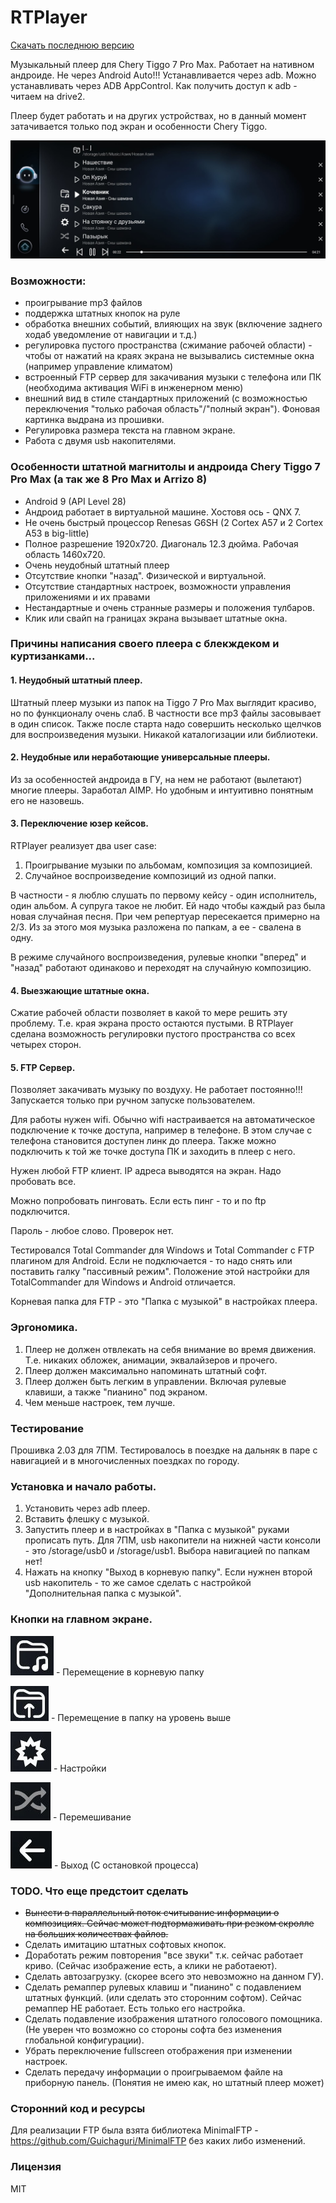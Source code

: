 # RTPlayer

[Скачать последнюю версию](https://github.com/rbwsok/RTPlayer/releases)

Музыкальный плеер для Chery Tiggo 7 Pro Max. Работает на нативном андроиде. Не через Android Auto!!! Устанавливается через adb. Можно устанавливать через ADB AppControl. Как получить доступ к adb - читаем на drive2.

Плеер будет работать и на других устройствах, но в данный момент затачивается только под экран и особенности Chery Tiggo. 

![Главное окно](https://github.com/rbwsok/RTPlayer/blob/main/doc/main.jpg)

### Возможности:
- проигрывание mp3 файлов
- поддержка штатных кнопок на руле
- обработка внешних событий, влияющих на звук (включение заднего ходаб уведомление от навигации и т.д.)
- регулировка пустого пространства (сжимание рабочей области) - чтобы от нажатий на краях экрана не вызывались системные окна (например управление климатом)
- встроенный FTP сервер для закачивания музыки с телефона или ПК (необходима активация WiFi в инженерном меню)
- внешний вид в стиле стандартных приложений (с возможностью переключения "только рабочая область"/"полный экран"). Фоновая картинка выдрана из прошивки.
- Регулировка размера текста на главном экране.
- Работа с двумя usb накопителями.

### Особенности штатной магнитолы и андроида Chery Tiggo 7 Pro Max (а так же 8 Pro Max и Arrizo 8)
- Android 9 (API Level 28)
- Андроид работает в виртуальной машине. Хостовя ось - QNX 7.
- Не очень быстрый процессор Renesas G6SH (2 Cortex A57 и 2 Cortex A53 в big-little)
- Полное разрешение 1920x720. Диагональ 12.3 дюйма. Рабочая область 1460x720.
- Очень неудобный штатный плеер
- Отсутствие кнопки "назад". Физической и виртуальной.
- Отсутствие стандартных настроек, возможности управления приложениями и их правами
- Нестандартные и очень странные размеры и положения тулбаров.
- Клик или свайп на границах экрана вызывает штатные окна.
  
### Причины написания своего плеера с блекждеком и куртизанками...

#### 1. Неудобный штатный плеер.

Штатный плеер музыки из папок на Tiggo 7 Pro Max выглядит красиво, но по функционалу очень слаб. В частности все mp3 файлы засовывает в один список. Также после старта надо совершить несколько щелчков для воспроизведения музыки. Никакой каталогизации или библиотеки.

#### 2. Неудобные или неработающие универсальные плееры.

Из за особенностей андроида в ГУ, на нем не работают (вылетают) многие плееры. Заработал AIMP. Но удобным и интуитивно понятным его не назовешь.

#### 3. Переключение юзер кейсов.

RTPlayer реализует два user case:
1. Проигрывание музыки по альбомам, композиция за композицией.
2. Случайное воспроизведение композиций из одной папки.

В частности - я люблю слушать по первому кейсу - один исполнитель, один альбом. А супруга такое не любит. Ей надо чтобы каждый раз была новая случайная песня. При чем репертуар пересекается примерно на 2/3. Из за этого моя музыка разложена по папкам, а ее - свалена в одну.

В режиме случайного воспроизведения, рулевые кнопки "вперед" и "назад" работают одинаково и переходят на случайную композицию.

#### 4. Выезжающие штатные окна.

Сжатие рабочей области позволяет в какой то мере решить эту проблему. Т.е. края экрана просто остаются пустыми. В RTPlayer сделана возможность регулировки пустого пространства со всех четырех сторон.

#### 5. FTP Сервер.

Позволяет закачивать музыку по воздуху. Не работает постоянно!!! Запускается только при ручном запуске пользователем.

Для работы нужен wifi. Обычно wifi настраивается на автоматическое подключение к точке доступа, например в телефоне. В этом случае с телефона становится доступен линк до плеера. Также можно подключить к той же точке доступа ПК и заходить в плеер с него.

Нужен любой FTP клиент. IP адреса выводятся на экран. Надо пробовать все. 

Можно попробовать пинговать. Если есть пинг - то и по ftp подключится.

Пароль - любое слово. Проверок нет.

Тестировался Total Commander для Windows и Total Commander c FTP плагином для Android. Если не подключается - то надо снять или поставить галку "пассивный режим". Положение этой настройки для TotalCommander для Windows и Android отличается.

Корневая папка для FTP - это "Папка с музыкой" в настройках плеера.

### Эргономика.

1. Плеер не должен отвлекать на себя внимание во время движения. Т.е. никаких обложек, анимации, эквалайзеров и прочего.
2. Плеер должен максимально напоминать штатный софт.
3. Плеер должен быть легким в управлении. Включая рулевые клавиши, а также "пианино" под экраном.
4. Чем меньше настроек, тем лучше.

### Тестирование

Прошивка 2.03 для 7ПМ.
Тестировалось в поездке на дальняк в паре с навигацией и в многочисленных поездках по городу.

### Установка и начало работы.

1. Установить через adb плеер.
2. Вставить флешку с музыкой.
3. Запустить плеер и в настройках в "Папка с музыкой" руками прописать путь. Для 7ПМ, usb накопители на нижней части консоли - это /storage/usb0 и /storage/usb1. Выбора навигацией по папкам нет!
4. Нажать на кнопку "Выход в корневую папку".
Если нужнен второй usb накопитель - то же самое сделать с настройкой "Дополнительная папка с музыкой".

### Кнопки на главном экране.

![Перемещение в корневую папку](https://github.com/rbwsok/RTPlayer/blob/main/doc/root.jpg) - Перемещение в корневую папку

![Перемещение в папку на уровень выше](https://github.com/rbwsok/RTPlayer/blob/main/doc/parent.jpg) - Перемещение в папку на уровень выше

![Настройки](https://github.com/rbwsok/RTPlayer/blob/main/doc/options.jpg) - Настройки

![Перемешивание](https://github.com/rbwsok/RTPlayer/blob/main/doc/shuffle.jpg) - Перемешивание

![Выход](https://github.com/rbwsok/RTPlayer/blob/main/doc/exit.jpg) - Выход (С остановкой процесса)

### TODO. Что еще предстоит сделать
- ~~Вынести в параллельный поток считывание информации о композициях. Сейчас может подтормаживать при резком скролле на больших количествах файлов.~~
- Сделать имитацию штатных софтовых кнопок.
- Доработать режим повторения "все звуки" т.к. сейчас работает криво. (Сейчас изображение есть, а клики не работаеют).
- Сделать автозагрузку. (скорее всего это невозможно на данном ГУ).
- Сделать ремаппер рулевых клавиш и "пианино" с подавлением штатных функций. (или сделать это сторонним софтом). Сейчас ремаппер НЕ работает. Есть только его настройка.
- Сделать подавление изображения штатного голосового помощника. (Не уверен что возможно со стороны софта без изменения глобальной конфигурации).
- Убрать переключение fullscreen отображения при изменении настроек.
- Сделать передачу информации о проигрываемом файле на приборную панель. (Понятия не имею как, но штатный плеер может)

### Сторонний код и ресурсы

Для реализации FTP была взята библиотека MinimalFTP - https://github.com/Guichaguri/MinimalFTP без каких либо изменений.

### Лицензия

MIT
